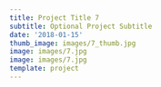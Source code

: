 ```yaml
---
title: Project Title 7
subtitle: Optional Project Subtitle
date: '2018-01-15'
thumb_image: images/7_thumb.jpg
image: images/7.jpg
image: images/7.jpg
template: project
---
```

